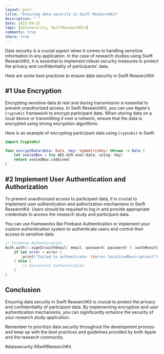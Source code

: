 ```yaml
---
layout: post
title: "Ensuring data security in Swift ResearchKit"
description: " "
date: 2023-09-25
tags: [datasecurity, SwiftResearchKit]
comments: true
share: true
---
```


Data security is a crucial aspect when it comes to handling sensitive information in any application. In the case of research studies using Swift ResearchKit, it is essential to implement robust security measures to protect the privacy and confidentiality of participants' data.

Here are some best practices to ensure data security in Swift ResearchKit:

## #1 Use Encryption

Encrypting sensitive data at rest and during transmission is essential to prevent unauthorized access. In Swift ResearchKit, you can use Apple's `CryptoKit` framework to encrypt participant data. When storing data on a local device or transmitting it over a network, ensure that the data is encrypted using strong encryption algorithms.

Here is an example of encrypting participant data using `CryptoKit` in Swift:

```swift
import CryptoKit

func encryptData(data: Data, key: SymmetricKey) throws -> Data {
    let sealedBox = try AES.GCM.seal(data, using: key)
    return sealedBox.combined!
}
```

## #2 Implement User Authentication and Authorization

To prevent unauthorized access to participant data, it is crucial to implement user authentication and authorization mechanisms in Swift ResearchKit. Users should be required to log in and provide appropriate credentials to access the research study and participant data.

You can use frameworks like Firebase Authentication or implement your custom authentication system to authenticate users and control their access to sensitive data.

```swift
// Firebase Authentication
Auth.auth().signIn(withEmail: email, password: password) { (authResult, error) in
    if let error = error {
        print("Failed to authenticate: \(error.localizedDescription)")
    } else {
        // Successful authentication
    }
}
```

## Conclusion

Ensuring data security in Swift ResearchKit is crucial to protect the privacy and confidentiality of participant data. By implementing encryption and user authentication mechanisms, you can significantly enhance the security of your research study application.

Remember to prioritize data security throughout the development process and keep up with the best practices and guidelines provided by both Apple and the research community.

#datasecurity #SwiftResearchKit